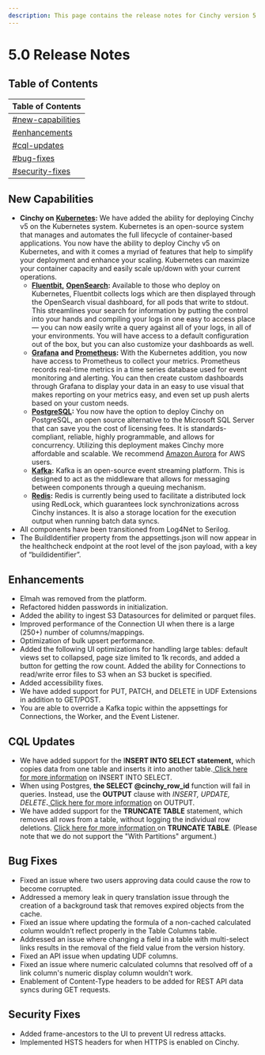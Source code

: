 ```yaml
---
description: This page contains the release notes for Cinchy version 5.0
---
```


# 5.0 Release Notes

## Table of Contents

| Table of Contents                                                    |
| -------------------------------------------------------------------- |
| [#new-capabilities](5.0-release-notes.md#new-capabilities "mention") |
| [#enhancements](5.0-release-notes.md#enhancements "mention")         |
| [#cql-updates](5.0-release-notes.md#cql-updates "mention")           |
| [#bug-fixes](5.0-release-notes.md#bug-fixes "mention")               |
| [#security-fixes](5.0-release-notes.md#security-fixes "mention")     |

## New Capabilities

* **Cinchy on** [**Kubernetes**](https://kubernetes.io/)**:** We have added the ability for deploying Cinchy v5 on the Kubernetes system. Kubernetes is an open-source system that manages and automates the full lifecycle of container-based applications. You now have the ability to deploy Cinchy v5 on Kubernetes, and with it comes a myriad of features that help to simplify your deployment and enhance your scaling. Kubernetes can maximize your container capacity and easily scale up/down with your current operations.
  * [**Fluentbit,**](https://fluentbit.io/) [**OpenSearch**](https://opensearch.org/)**:** Available to those who deploy on Kubernetes, Fluentbit collects logs which are then displayed through the OpenSearch visual dashboard, for all pods that write to stdout. This streamlines your search for information by putting the control into your hands and compiling your logs in one easy to access place — you can now easily write a query against all of your logs, in all of your environments. You will have access to a default configuration out of the box, but you can also customize your dashboards as well.
  * [**Grafana**](https://prometheus.io/docs/visualization/grafana/) **and** [**Prometheus**](https://prometheus.io/)**:** With the Kubernetes addition, you now have access to Prometheus to collect your metrics. Prometheus records real-time metrics in a time series database used for event monitoring and alerting. You can then create custom dashboards through Grafana to display your data in an easy to use visual that makes reporting on your metrics easy, and even set up push alerts based on your custom needs.
  * [**PostgreSQL**](https://www.postgresql.org/)**:** You now have the option to deploy Cinchy on PostgreSQL, an open source alternative to the Microsoft SQL Server that can save you the cost of licensing fees. It is standards-compliant, reliable, highly programmable, and allows for concurrency. Utilizing this deployment makes Cinchy more affordable and scalable. We recommend [Amazon Aurora](https://aws.amazon.com/rds/aurora/?aurora-whats-new.sort-by=item.additionalFields.postDateTime\&aurora-whats-new.sort-order=desc) for AWS users.
  * [**Kafka**](https://kafka.apache.org/)**:** Kafka is an open-source event streaming platform. This is designed to act as the middleware that allows for messaging between components through a queuing mechanism.
  * [**Redis**](https://redis.io/)**:** Redis is currently being used to facilitate a distributed lock using RedLock, which guarantees lock synchronizations across Cinchy instances. It is also a storage location for the execution output when running batch data syncs.
* All components have been transitioned from Log4Net to Serilog.
* The BuildIdentifier property from the appsettings.json will now appear in the healthcheck endpoint at the root level of the json payload, with a key of “buildidentifier”.

## Enhancements

* Elmah was removed from the platform.
* Refactored hidden passwords in initialization.
* Added the ability to ingest S3 Datasources for delimited or parquet files.
* Improved performance of the Connection UI when there is a large (250+) number of columns/mappings.
* Optimization of bulk upsert performance.
* Added the following UI optimizations for handling large tables: default views set to collapsed, page size limited to 1k records, and added a button for getting the row count. Added the ability for Connections to read/write error files to S3 when an S3 bucket is specified.
* Added accessibility fixes.
* We have added support for PUT, PATCH, and DELETE in UDF Extensions in addition to GET/POST.
* You are able to override a Kafka topic within the appsettings for Connections, the Worker, and the Event Listener.

## CQL Updates

* We have added support for the I**NSERT INTO SELECT statement,** which copies data from one table and inserts it into another table.[ Click here for more information](https://docs.microsoft.com/en-us/sql/t-sql/statements/insert-transact-sql?view=sql-server-ver15#using-insert-intoselect-to-bulk-import-data-with-minimal-logging-and-parallelism) on INSERT INTO SELECT.
* When using Postgres, **the SELECT @cinchy\_row\_id** function will fail in queries. Instead, use the **OUTPUT** clause with _INSERT, UPDATE, DELETE_**.**[ Click here for more information](https://docs.microsoft.com/en-us/sql/t-sql/queries/output-clause-transact-sql?view=sql-server-ver15) on OUTPUT.
* We have added support for the **TRUNCATE TABLE** statement, which removes all rows from a table, without logging the individual row deletions. [Click here for more information ](https://docs.microsoft.com/en-us/sql/t-sql/statements/truncate-table-transact-sql?view=sql-server-ver15)on **TRUNCATE TABLE**. (Please note that we do not support the "With Partitions" argument.)

## Bug Fixes

* Fixed an issue where two users approving data could cause the row to become corrupted.
* Addressed a memory leak in query translation issue through the creation of a background task that removes expired objects from the cache.
* Fixed an issue where updating the formula of a non-cached calculated column wouldn’t reflect properly in the Table Columns table.
* Addressed an issue where changing a field in a table with multi-select links results in the removal of the field value from the version history.
* Fixed an API issue when updating UDF columns.
* Fixed an issue where numeric calculated columns that resolved off of a link column's numeric display column wouldn't work.
* Enablement of Content-Type headers to be added for REST API data syncs during GET requests.

## Security Fixes

* Added frame-ancestors to the UI to prevent UI redress attacks.
* Implemented HSTS headers for when HTTPS is enabled on Cinchy.

